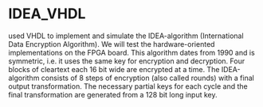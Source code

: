 # IDEA_VHDL
used VHDL to implement and simulate the IDEA-algorithm (International Data Encryption Algorithm). We will test the hardware-oriented implementations on the FPGA board. This algorithm dates from 1990 and is symmetric, i.e. it uses the same key for encryption and decryption. Four blocks of cleartext each 16 bit wide are encrypted at a time. The IDEA-algorithm consists of 8 steps of encryption (also called rounds) with a final output transformation. The necessary partial  keys for each cycle and the final transformation are generated from a 128 bit long input key.
